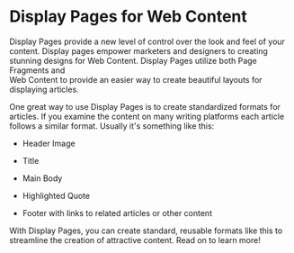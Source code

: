# Display Pages for Web Content [](id=display-pages-for-web-content)

Display Pages provide a new level of control over the look and feel of your 
content. Display pages empower marketers and designers to creating stunning 
designs for Web Content. Display Pages utilize both Page Fragments and  
Web Content to provide an easier way to create beautiful layouts for displaying 
articles.

One great way to use Display Pages is to create standardized formats for 
articles. If you examine the content on many writing platforms each article
follows a similar format. Usually it's something like this:

-  Header Image

-  Title

-  Main Body

-  Highlighted Quote
    
-  Footer with links to related articles or other content

With Display Pages, you can create standard, reusable formats like this to 
streamline the creation of attractive content. Read on to learn more!
